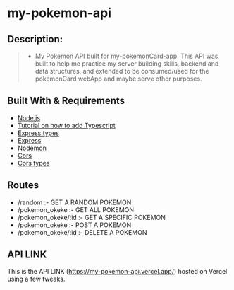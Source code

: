 # my-pokemon-api

## Description:

> - My Pokemon API built for my-pokemonCard-app. This API was built to help me practice my server building skills, backend and data structures, and extended to be consumed/used for the pokemonCard webApp and maybe serve other purposes.

## Built With & Requirements

- [Node.js](https://nodejs.org/en)
- [Tutorial on how to add Typescript](https://blog.logrocket.com/how-to-set-up-node-typescript-express/)
- [Express types](https://www.npmjs.com/package/@types/express)
- [Express](https://expressjs.com/)
- [Nodemon](https://www.npmjs.com/package/nodemon)
- [Cors](https://www.npmjs.com/package/cors)
- [Cors types](https://www.npmjs.com/package/@types/cors)

## Routes

- /random :- GET A RANDOM POKEMON
- /pokemon_okeke :- GET ALL POKEMON
- /pokemon_okeke/:id :- GET A SPECIFIC POKEMON
- /pokemon_okeke :- POST A POKEMON
- /pokemon_okeke/:id :- DELETE A POKEMON

## API LINK

This is the API LINK (https://my-pokemon-api.vercel.app/) hosted on Vercel using a few tweaks.
